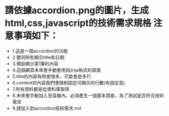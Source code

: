 # 請依據accordion.png的圖片，生成html,css,javascript的技術需求規格 注意事項如下：
- 1.這是一個accordion的功能
- 2.要同時有顯示title和日期
- 3.預設顯示第1筆的內容
- 4.這個網頁未來會手動套用自jinja格式的頁面
- 5.title的內容有時會很多，可能會是多行
- 6.content的內容我們會限制固定可顯示的行數(有固定高)
- 7.所有資料都是從資料庫取得
- 8.未來會手動加入至容器內，必須產生一個基本頁面，為了測試是否符合技術需求
- 9.請加入到accordion技術需求.md